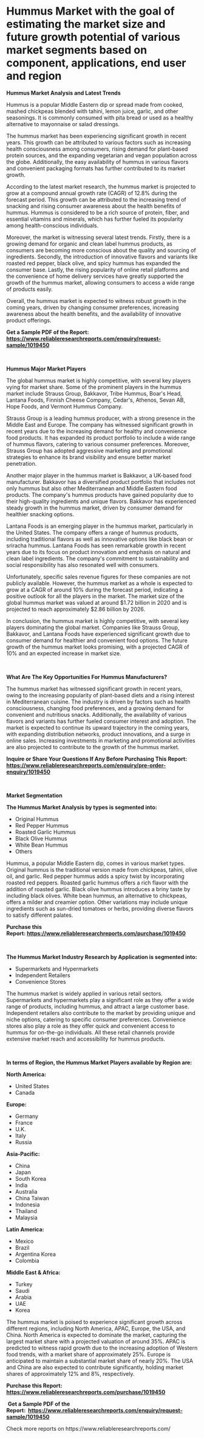 <p><h1>Hummus Market with the goal of estimating the market size and future growth potential of various market segments based on component, applications, end user and region</h1></p><p><strong>Hummus Market Analysis and Latest Trends</strong></p>
<p><p>Hummus is a popular Middle Eastern dip or spread made from cooked, mashed chickpeas blended with tahini, lemon juice, garlic, and other seasonings. It is commonly consumed with pita bread or used as a healthy alternative to mayonnaise or salad dressings.</p><p>The hummus market has been experiencing significant growth in recent years. This growth can be attributed to various factors such as increasing health consciousness among consumers, rising demand for plant-based protein sources, and the expanding vegetarian and vegan population across the globe. Additionally, the easy availability of hummus in various flavors and convenient packaging formats has further contributed to its market growth.</p><p>According to the latest market research, the hummus market is projected to grow at a compound annual growth rate (CAGR) of 12.8% during the forecast period. This growth can be attributed to the increasing trend of snacking and rising consumer awareness about the health benefits of hummus. Hummus is considered to be a rich source of protein, fiber, and essential vitamins and minerals, which has further fueled its popularity among health-conscious individuals.</p><p>Moreover, the market is witnessing several latest trends. Firstly, there is a growing demand for organic and clean label hummus products, as consumers are becoming more conscious about the quality and sourcing of ingredients. Secondly, the introduction of innovative flavors and variants like roasted red pepper, black olive, and spicy hummus has expanded the consumer base. Lastly, the rising popularity of online retail platforms and the convenience of home delivery services have greatly supported the growth of the hummus market, allowing consumers to access a wide range of products easily.</p><p>Overall, the hummus market is expected to witness robust growth in the coming years, driven by changing consumer preferences, increasing awareness about the health benefits, and the availability of innovative product offerings.</p></p>
<p><strong>Get a Sample PDF of the Report:&nbsp; <a href="https://www.reliableresearchreports.com/enquiry/request-sample/1019450">https://www.reliableresearchreports.com/enquiry/request-sample/1019450</a></strong></p>
<p>&nbsp;</p>
<p><strong>Hummus Major Market Players</strong></p>
<p><p>The global hummus market is highly competitive, with several key players vying for market share. Some of the prominent players in the hummus market include Strauss Group, Bakkavor, Tribe Hummus, Boar's Head, Lantana Foods, Finnish Cheese Company, Cedar's, Athenos, Sevan AB, Hope Foods, and Vermont Hummus Company. </p><p>Strauss Group is a leading hummus producer, with a strong presence in the Middle East and Europe. The company has witnessed significant growth in recent years due to the increasing demand for healthy and convenience food products. It has expanded its product portfolio to include a wide range of hummus flavors, catering to various consumer preferences. Moreover, Strauss Group has adopted aggressive marketing and promotional strategies to enhance its brand visibility and ensure better market penetration.</p><p>Another major player in the hummus market is Bakkavor, a UK-based food manufacturer. Bakkavor has a diversified product portfolio that includes not only hummus but also other Mediterranean and Middle Eastern food products. The company's hummus products have gained popularity due to their high-quality ingredients and unique flavors. Bakkavor has experienced steady growth in the hummus market, driven by consumer demand for healthier snacking options.</p><p>Lantana Foods is an emerging player in the hummus market, particularly in the United States. The company offers a range of hummus products, including traditional flavors as well as innovative options like black bean or sriracha hummus. Lantana Foods has seen remarkable growth in recent years due to its focus on product innovation and emphasis on natural and clean label ingredients. The company's commitment to sustainability and social responsibility has also resonated well with consumers.</p><p>Unfortunately, specific sales revenue figures for these companies are not publicly available. However, the hummus market as a whole is expected to grow at a CAGR of around 10% during the forecast period, indicating a positive outlook for all the players in the market. The market size of the global hummus market was valued at around $1.72 billion in 2020 and is projected to reach approximately $2.86 billion by 2026.</p><p>In conclusion, the hummus market is highly competitive, with several key players dominating the global market. Companies like Strauss Group, Bakkavor, and Lantana Foods have experienced significant growth due to consumer demand for healthier and convenient food options. The future growth of the hummus market looks promising, with a projected CAGR of 10% and an expected increase in market size.</p></p>
<p>&nbsp;</p>
<p><strong>What Are The Key Opportunities For Hummus Manufacturers?</strong></p>
<p><p>The hummus market has witnessed significant growth in recent years, owing to the increasing popularity of plant-based diets and a rising interest in Mediterranean cuisine. The industry is driven by factors such as health consciousness, changing food preferences, and a growing demand for convenient and nutritious snacks. Additionally, the availability of various flavors and variants has further fueled consumer interest and adoption. The market is expected to continue its upward trajectory in the coming years, with expanding distribution networks, product innovations, and a surge in online sales. Increasing investments in marketing and promotional activities are also projected to contribute to the growth of the hummus market.</p></p>
<p><strong>Inquire or Share Your Questions If Any Before Purchasing This Report: <a href="https://www.reliableresearchreports.com/enquiry/pre-order-enquiry/1019450">https://www.reliableresearchreports.com/enquiry/pre-order-enquiry/1019450</a></strong></p>
<p>&nbsp;</p>
<p><strong>Market Segmentation</strong></p>
<p><strong>The Hummus Market Analysis by types is segmented into:</strong></p>
<p><ul><li>Original Hummus</li><li>Red Pepper Hummus</li><li>Roasted Garlic Hummus</li><li>Black Olive Hummus</li><li>White Bean Hummus</li><li>Others</li></ul></p>
<p><p>Hummus, a popular Middle Eastern dip, comes in various market types. Original hummus is the traditional version made from chickpeas, tahini, olive oil, and garlic. Red pepper hummus adds a spicy twist by incorporating roasted red peppers. Roasted garlic hummus offers a rich flavor with the addition of roasted garlic. Black olive hummus introduces a briny taste by including black olives. White bean hummus, an alternative to chickpeas, offers a milder and creamier option. Other variations may include unique ingredients such as sun-dried tomatoes or herbs, providing diverse flavors to satisfy different palates.</p></p>
<p><strong>Purchase this Report:&nbsp;<a href="https://www.reliableresearchreports.com/purchase/1019450">https://www.reliableresearchreports.com/purchase/1019450</a></strong></p>
<p>&nbsp;</p>
<p><strong>The Hummus Market Industry Research by Application is segmented into:</strong></p>
<p><ul><li>Supermarkets and Hypermarkets</li><li>Independent Retailers</li><li>Convenience Stores</li></ul></p>
<p><p>The hummus market is widely applied in various retail sectors. Supermarkets and hypermarkets play a significant role as they offer a wide range of products, including hummus, and attract a large customer base. Independent retailers also contribute to the market by providing unique and niche options, catering to specific consumer preferences. Convenience stores also play a role as they offer quick and convenient access to hummus for on-the-go individuals. All these retail channels provide extensive market reach and accessibility for hummus products.</p></p>
<p>&nbsp;</p>
<p><strong>In terms of Region, the Hummus Market Players available by Region are:</strong></p>
<p>
    <p> <strong> North America: </strong>
        <ul>
            <li>United States</li>
            <li>Canada</li>
        </ul>
        </p> 
    <p> <strong> Europe: </strong>
        <ul>
            <li>Germany</li>
            <li>France</li>
            <li>U.K.</li>
            <li>Italy</li>
            <li>Russia</li>
        </ul>
        </p> 
    <p> <strong> Asia-Pacific: </strong>
        <ul>
            <li>China</li>
            <li>Japan</li>
            <li>South Korea</li>
            <li>India</li>
            <li>Australia</li>
            <li>China Taiwan</li>
            <li>Indonesia</li>
            <li>Thailand</li>
            <li>Malaysia</li>
        </ul>
        </p> 
    <p> <strong> Latin America: </strong>
        <ul>
            <li>Mexico</li>
            <li>Brazil</li>
            <li>Argentina Korea</li>
            <li>Colombia</li>
        </ul>
        </p> 
    <p> <strong> Middle East & Africa: </strong>
        <ul>
            <li>Turkey</li>
            <li>Saudi</li>
            <li>Arabia</li>
            <li>UAE</li>
            <li>Korea</li>
        </ul>
    </p>
    </p>
<p><p>The hummus market is poised to experience significant growth across different regions, including North America, APAC, Europe, the USA, and China. North America is expected to dominate the market, capturing the largest market share with a projected valuation of around 35%. APAC is predicted to witness rapid growth due to the increasing adoption of Western food trends, with a market share of approximately 25%. Europe is anticipated to maintain a substantial market share of nearly 20%. The USA and China are also expected to contribute significantly, holding market shares of approximately 12% and 8%, respectively.</p></p>
<p><strong>Purchase this Report: <a href="https://www.reliableresearchreports.com/purchase/1019450">https://www.reliableresearchreports.com/purchase/1019450</a></strong></p>
<p>&nbsp;<strong>Get a Sample PDF of the Report:&nbsp;&nbsp;<a href="https://www.reliableresearchreports.com/enquiry/request-sample/1019450">https://www.reliableresearchreports.com/enquiry/request-sample/1019450</a></strong></p>
<p><strong></strong></p>
<p>Check more reports on https://www.reliableresearchreports.com/</p>